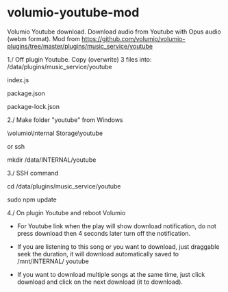 # volumio-youtube-mod
Volumio Youtube download.  Download audio from Youtube with Opus audio (webm format).
Mod from https://github.com/volumio/volumio-plugins/tree/master/plugins/music_service/youtube

1./ Off plugin Youtube. 
Copy (overwrite) 3 files into: /data/plugins/music_service/youtube

index.js

package.json

package-lock.json


2./ Make folder "youtube"
from Windows

\\volumio\Internal Storage\youtube

or ssh

mkdir /data/INTERNAL/youtube

3./ SSH command

cd /data/plugins/music_service/youtube

sudo npm update

4./ On plugin Youtube and reboot Volumio

- For Youtube link when the play will show download notification, do not press download then 4 seconds later turn off the notification.

- If you are listening to this song or you want to download, just draggable seek the duration, it will download automatically saved to /mnt/INTERNAL/ youtube

- If you want to download multiple songs at the same time, just click download and click on the next download (it to download).

